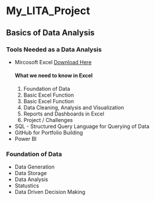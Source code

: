 # My_LITA_Project

## Basics of Data Analysis 
### Tools Needed as a Data Analysis 
- Mircosoft Excel [Download Here]( https://www.microsoft.com)
  #### What we need to know in Excel
  1. Foundation of Data
  2. Basic Excel Function
  3. Basic Excel Function
  4. Data Cleaning, Analysis and Visualization
  5. Reports and Dashboards in Excel
  6. Project / Challenges
- SQL - Structured Query Language for Querying of Data
- GitHub for Portfolio Building 
- Power BI

### Foundation of Data 
- Data Generation
- Data Storage
- Data Analysis
- Statustics
- Data Driven Decision Making 
